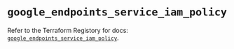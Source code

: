 # `google_endpoints_service_iam_policy`

Refer to the Terraform Registory for docs: [`google_endpoints_service_iam_policy`](https://www.terraform.io/docs/providers/google/r/endpoints_service_iam_policy).
